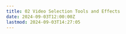 ```yaml
---
title: 02 Video Selection Tools and Effects
date: 2024-09-03T12:00:00Z
lastmod: 2024-09-03T14:27:05
---
```


